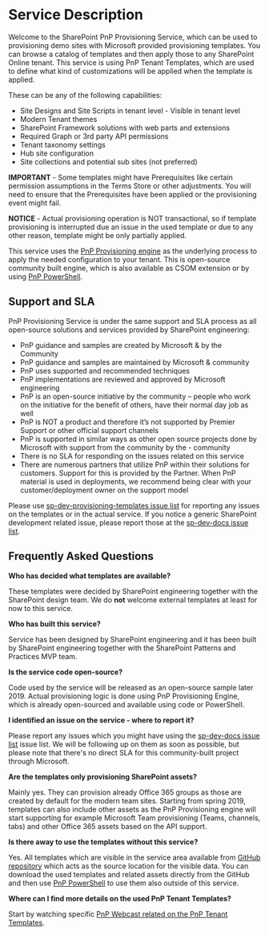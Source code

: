 # Service Description

Welcome to the SharePoint PnP Provisioning Service, which can be used to provisioning demo sites with Microsoft provided provisioning templates. You can browse a catalog of templates and then apply those to any SharePoint Online tenant. This service is using PnP Tenant Templates, which are used to define what kind of customizations will be applied when the template is applied.

These can be any of the following capabilities:

- Site Designs and Site Scripts in tenant level - Visible in tenant level
- Modern Tenant themes
- SharePoint Framework solutions with web parts and extensions
- Required Graph or 3rd party API permissions
- Tenant taxonomy settings
- Hub site configuration
- Site collections and potential sub sites (not preferred)

**IMPORTANT** - Some templates might have Prerequisites like certain permission assumptions in the Terms Store or other adjustments. You will need to ensure that the Prerequisites have been applied or the provisioning event might fail.

**NOTICE** - Actual provisioning operation is NOT transactional, so if template provisioning is interrupted due an issue in the used template or due to any other reason, template might be only partially applied.

This service uses the [PnP Provisioning engine](https://www.youtube.com/watch?v=kRbrrGCfUtE) as the underlying process to apply the needed configuration to your tenant. This is open-source community built engine, which is also available as CSOM extension or by using [PnP PowerShell](https://docs.microsoft.com/en-us/powershell/sharepoint/sharepoint-pnp/sharepoint-pnp-cmdlets?view=sharepoint-ps).

## Support and SLA

PnP Provisioning Service is under the same support and SLA process as all open-source solutions and services provided by SharePoint engineering:

- PnP guidance and samples are created by Microsoft & by the Community
- PnP guidance and samples are maintained by Microsoft & community
- PnP uses supported and recommended techniques
- PnP implementations are reviewed and approved by Microsoft engineering
- PnP is an open-source initiative by the community – people who work on the initiative for the benefit of others, have their normal day job as well
- PnP is NOT a product and therefore it’s not supported by Premier Support or other official support channels
- PnP is supported in similar ways as other open source projects done by Microsoft with support from the community by the - community
- There is no SLA for responding on the issues related on this service
- There are numerous partners that utilize PnP within their solutions for customers. Support for this is provided by the Partner. When PnP material is used in deployments, we recommend being clear with your customer/deployment owner on the support model

Please use [sp-dev-provisioning-templates issue list](https://github.com/SharePoint/sp-dev-provisioning-templates) for reporting any issues on the templates or in the actual service. If you notice a generic SharePoint development related issue, please report those at the [sp-dev-docs issue list](https://github.com/SharePoint/sp-dev-docs/issues).

## Frequently Asked Questions

**Who has decided what templates are available?**

These templates were decided by SharePoint engineering together with the SharePoint design team. We do **not** welcome external templates at least for now to this service.

**Who has built this service?**

Service has been designed by SharePoint engineering and it has been built by SharePoint engineering together with the SharePoint Patterns and Practices MVP team.

**Is the service code open-source?**

Code used by the service will be released as an open-source sample later 2019. Actual provisioning logic is done using PnP Provisioning Engine, which is already open-sourced and available using code or PowerShell.

**I identified an issue on the service - where to report it?**

Please report any issues which you might have using the [sp-dev-docs issue list](https://github.com/SharePoint/sp-dev-docs/issues) issue list. We will be following up on them as soon as possible, but please note that there's no direct SLA for this community-built  project through Microsoft.

**Are the templates only provisioning SharePoint assets?**

Mainly yes. They can provision already Office 365 groups as those are created by default for the modern team sites. Starting from spring 2019, templates can also include other assets as the PnP Provisioning engine will start supporting for example Microsoft Team provisioning (Teams, channels, tabs) and other Office 365 assets based on the API support.

**Is there away to use the templates without this service?**

Yes. All templates which are visible in the service area available from [GitHub repository](https://github.com/SharePoint/sp-dev-docs/issues) which acts as the source location for the visible data. You can download the used templates and related assets directly from the GitHub and then use [PnP PowerShell](https://docs.microsoft.com/en-us/powershell/sharepoint/sharepoint-pnp/sharepoint-pnp-cmdlets) to use them also outside of this service.

**Where can I find more details on the used PnP Tenant Templates?**

Start by watching specific [PnP Webcast related on the PnP Tenant Templates](https://developer.microsoft.com/en-us/sharepoint/blogs/pnp-webcast-introduction-to-pnp-tenant-templates/).